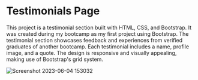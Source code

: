 # Testimonials Page
This project is a testimonial section built with HTML, CSS, and Bootstrap. It was created during my bootcamp as my first project using Bootstrap. The testimonial section showcases feedback and experiences from verified graduates of another bootcamp. Each testimonial includes a name, profile image, and a quote. The design is responsive and visually appealing, making use of Bootstrap's grid system.

![Screenshot 2023-06-04 153032](https://github.com/Lara-Reyes/Trabajo-Bootstrap-Senpai/assets/126874982/b03db01c-19f2-4ec1-842c-c1b4a63c9057)

